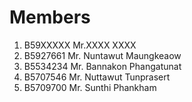 Members
=======  
1. B59XXXXX Mr.XXXX XXXX
2. B5927661 Mr. Nuntawut Maungkeaow
3. B5534234 Mr. Bannakon Phangatunat
4. B5707546 Mr. Nuttawut Tunprasert
5. B5709700 Mr. Sunthi Phankham